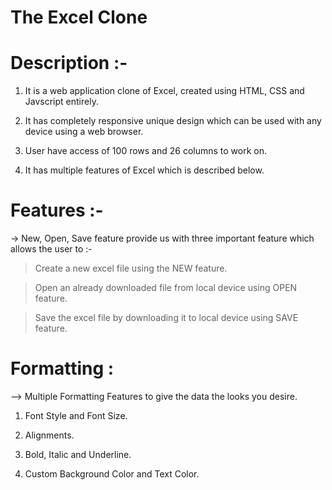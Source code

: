 # The Excel Clone
# Description :-
1) It is a web application clone of Excel, created using HTML, CSS and Javscript entirely.

2) It has completely responsive unique design which can be used with any device using a web browser.

3) User have access of 100 rows and 26 columns to work on.

4) It has multiple features of Excel which is described below.
# Features :-
-> New, Open, Save feature provide us with three important feature which allows the user to :-

> Create a new excel file using the NEW feature.

> Open an already downloaded file from local device using OPEN feature.

> Save the excel file by downloading it to local device using SAVE feature.
# Formatting :
-->  Multiple Formatting Features to give the data the looks you desire.

1) Font Style and Font Size.

2) Alignments.

3) Bold, Italic and Underline.

4) Custom Background Color and Text Color.
